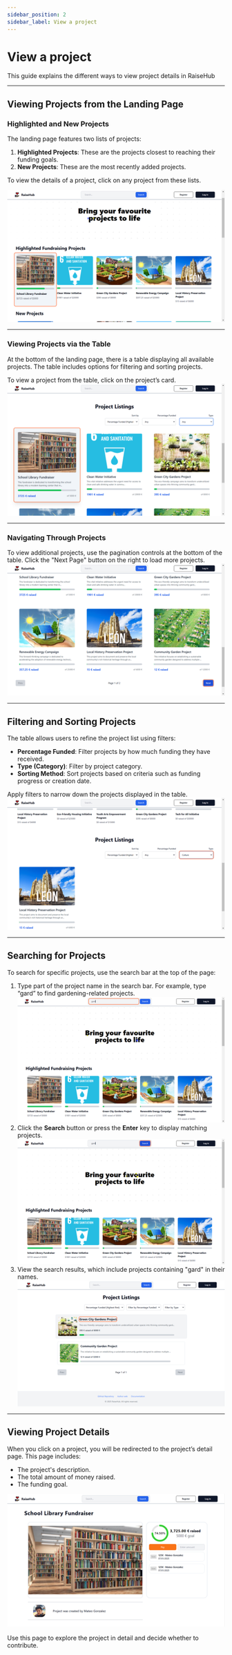 ```yaml
---
sidebar_position: 2
sidebar_label: View a project
---
```


# View a project

This guide explains the different ways to view project details in RaiseHub

---

## Viewing Projects from the Landing Page

### Highlighted and New Projects
The landing page features two lists of projects:
1. **Highlighted Projects**: These are the projects closest to reaching their funding goals.
2. **New Projects**: These are the most recently added projects.

To view the details of a project, click on any project from these lists.

![Click on a project from New Projects in the landing page](img/view_project/landing_page_newProject.png)

---

### Viewing Projects via the Table
At the bottom of the landing page, there is a table displaying all available projects. The table includes options for filtering and sorting projects.

To view a project from the table, click on the project’s card.  
![Click on a project from the table with filters in the landing page](img/view_project/landing_page_filterTable.png)

---

### Navigating Through Projects
To view additional projects, use the pagination controls at the bottom of the table. Click the "Next Page" button on the right to load more projects.  
![View more projects by clicking on the pagination buttons](img/view_project/landing_page_nextButtonPagination.png)

---

## Filtering and Sorting Projects
The table allows users to refine the project list using filters:
- **Percentage Funded**: Filter projects by how much funding they have received.
- **Type (Category)**: Filter by project category.
- **Sorting Method**: Sort projects based on criteria such as funding progress or creation date.

Apply filters to narrow down the projects displayed in the table.  
![Applying filters to the table](img/view_project/landing_page_applyFilters.png)

---

## Searching for Projects
To search for specific projects, use the search bar at the top of the page:
1. Type part of the project name in the search bar. For example, type “gard” to find gardening-related projects.  
   ![Looking for projects by typing the name in the search bar](img/view_project/landing_page_searchBar.png)
2. Click the **Search** button or press the **Enter** key to display matching projects.  
   ![Click on the Search button or press the Enter key](img/view_project/landing_page_searchButton.png)
3. View the search results, which include projects containing "gard" in their names.  
   ![Search results for "gard"](img/view_project/search_page_projectsFound.png)

---

## Viewing Project Details
When you click on a project, you will be redirected to the project’s detail page. This page includes:
- The project's description.
- The total amount of money raised.
- The funding goal.

![Project page](img/view_project/project_view.png)

Use this page to explore the project in detail and decide whether to contribute.